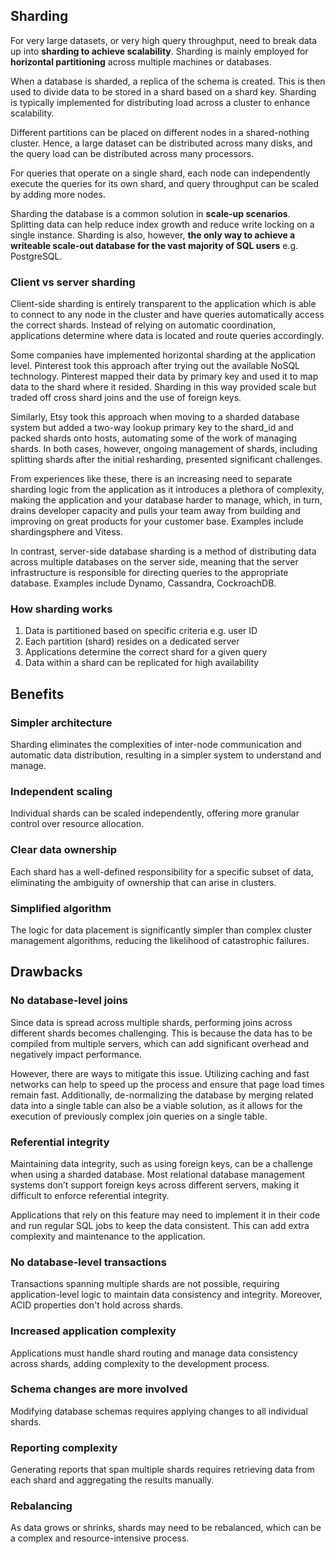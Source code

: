 ## Sharding

For very large datasets, or very high query throughput, need to break data up into **sharding to achieve scalability**. Sharding is mainly employed for **horizontal partitioning** across multiple machines or databases.

When a database is sharded, a replica of the schema is created. This is then used to divide data to be stored in a shard based on a shard key. Sharding is typically implemented for distributing load across a cluster to enhance scalability.

Different partitions can be placed on different nodes in a shared-nothing cluster. Hence, a large dataset can be distributed across many disks, and the query load can be distributed across many processors.

For queries that operate on a single shard, each node can independently execute the queries for its own shard, and query throughput can be scaled by adding more nodes.

Sharding the database is a common solution in **scale-up scenarios**. Splitting data can help reduce index growth and reduce write locking on a single instance. Sharding is also, however, **the only way to achieve a writeable scale-out database for the vast majority of SQL users** e.g. PostgreSQL.

### Client vs server sharding

Client-side sharding is entirely transparent to the application which is able to connect to any node in the cluster and have queries automatically access the correct shards. Instead of relying on automatic coordination, applications determine where data is located and route queries accordingly.

Some companies have implemented horizontal sharding at the application level. Pinterest took this approach after trying out the available NoSQL technology. Pinterest mapped their data by primary key and used it to map data to the shard where it resided. Sharding in this way provided scale but traded off cross shard joins and the use of foreign keys.

Similarly, Etsy took this approach when moving to a sharded database system but added a two-way lookup primary key to the shard_id and packed shards onto hosts, automating some of the work of managing shards. In both cases, however, ongoing management of shards, including splitting shards after the initial resharding, presented significant challenges.

From experiences like these, there is an increasing need to separate sharding logic from the application as it introduces a plethora of complexity, making the application and your database harder to manage, which, in turn, drains developer capacity and pulls your team away from building and improving on great products for your customer base. Examples include shardingsphere and Vitess.

In contrast, server-side database sharding is a method of distributing data across multiple databases on the server side, meaning that the server infrastructure is responsible for directing queries to the appropriate database. Examples include Dynamo, Cassandra, CockroachDB.

### How sharding works

1. Data is partitioned based on specific criteria e.g. user ID
2. Each partition (shard) resides on a dedicated server
3. Applications determine the correct shard for a given query
4. Data within a shard can be replicated for high availability

## Benefits

### Simpler architecture

Sharding eliminates the complexities of inter-node communication and automatic data distribution, resulting in a simpler system to understand and manage.

### Independent scaling

Individual shards can be scaled independently, offering more granular control over resource allocation.

### Clear data ownership

Each shard has a well-defined responsibility for a specific subset of data, eliminating the ambiguity of ownership that can arise in clusters.

### Simplified algorithm

The logic for data placement is significantly simpler than complex cluster management algorithms, reducing the likelihood of catastrophic failures.

## Drawbacks

### No database-level joins

Since data is spread across multiple shards, performing joins across different shards becomes challenging. This is because the data has to be compiled from multiple servers, which can add significant overhead and negatively impact performance.

However, there are ways to mitigate this issue. Utilizing caching and fast networks can help to speed up the process and ensure that page load times remain fast. Additionally, de-normalizing the database by merging related data into a single table can also be a viable solution, as it allows for the execution of previously complex join queries on a single table.

### Referential integrity

Maintaining data integrity, such as using foreign keys, can be a challenge when using a sharded database. Most relational database management systems don’t support foreign keys across different servers, making it difficult to enforce referential integrity.

Applications that rely on this feature may need to implement it in their code and run regular SQL jobs to keep the data consistent. This can add extra complexity and maintenance to the application.

### No database-level transactions

Transactions spanning multiple shards are not possible, requiring application-level logic to maintain data consistency and integrity. Moreover, ACID properties don't hold across shards.

### Increased application complexity

Applications must handle shard routing and manage data consistency across shards, adding complexity to the development process.

### Schema changes are more involved

Modifying database schemas requires applying changes to all individual shards.

### Reporting complexity

Generating reports that span multiple shards requires retrieving data from each shard and aggregating the results manually.

### Rebalancing

As data grows or shrinks, shards may need to be rebalanced, which can be a complex and resource-intensive process.
